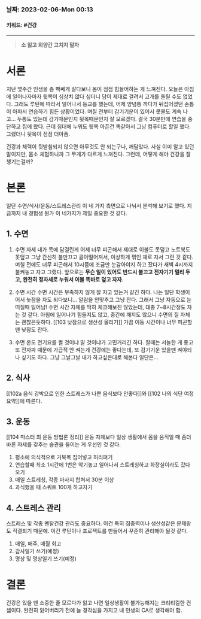 ### 날짜:   2023-02-06-Mon 00:13
#### 키워드: #건강
-----
>**소 잃고 외양간 고치지 말자**

# 서론
지난 몇주간 인생을 좀 빡쎄게 살다보니 몸이 점점 힘들어하는 게 느껴진다. 오늘은 아침에 일어나자마자 뒷목이 심상치 않다 싶더니 담이 제대로 걸려서 고개를 돌릴 수도 없었다. 그래도 루틴에 따라서 일어나서 등교를 했는데, 어제 양념통 까다가 뒤집어졌던 손톱이 아파서 연습하기 힘든 상황이었다. 며칠 전부터 감기기운이 있어서 콧물도 계속 나고... 두통도 있는데 감기때문인지 뒷목때문인지 잘 모르겠다. 결국 30분만에 연습을 중단하고 집에 왔다. 근데 침대에 누워도 뒷목 아픈건 똑같아서 그냥 컴퓨터로 할일 했다. 그랬더니 뒷목이 점점 더아픔.

건강과 체력이 뒷받침되지 않으면 아무것도 안 되는구나, 깨달았다. 사실 이미 알고 있던 말이지만, 몸소 체험하니까 그 무게가 다르게 느껴진다. 
그런데, 어떻게 해야 건강을 잘 챙기는걸까?


# 본론
일단 수면/식사/운동/스트레스관리 이 네 가지 측면으로 나눠서 분석해 보기로 했다. 지금까지 내 경험생 뭔가 이 네가지가 제일 중요한 것 같다.

## 1. 수면

1. 수면 자세
내가 목에 담걸린게 어제 너무 피곤해서 제대로 이불도 못덮고 노트북도 못덮고 그냥 간신히 불만끄고 곯아떨어져서, 이상하게 꺾인 채로 자서 그런 것 같다. 며칠 전에도 너무 피곤해서 10시쯤에 조금만 눈감아야지 하고 잤다가 새벽 4시까지 불켜놓고 자고 그랬다.
앞으로는 **무슨 일이 있어도 반드시 불끄고 전자기기 멀리 두고, 완전히 정자세로 누워서 이불 똑바로 덮고 자자**.

2. 수면 시간
수면 시간은 부족하지 않게 잘 자고 있는거 같긴 하다. 나는 일단 학생이어서 늦잠을 자도 되다보니... 알람을 안맞추고 그냥 잔다. 그래서 그냥 자동으로 눈떠질때 일어남! 수면 시간 자체를 딱히 체크해보진 않았는데, 대충 7~8시간정도 자는 것 같다. 아침에 일어나기 힘들지도 않고, 중간에 깨지도 않으니 수면의 질 자체는 괜찮은듯하다. [[103 낮잠으로 생산성 올리기]] 가끔 이동 시간이나 너무 피곤할 땐 낮잠도 잔다.

3. 수면 온도
전기요를 켤 것이냐 말 것이냐가 고민거리긴 하다. 잘때는 서늘한 게 좋고 또 전자파 때문에 가급적 안 켜는게 건강에는 좋다는데, 또 감기기운 있을땐 켜야되나 싶기도 하다. 그냥 그날그날 내가 하고싶은대로 해본다 일단은...


## 2. 식사
[[102a 음식 강박으로 인한 스트레스가 나쁜 음식보다 안좋다]]와 [[102 나의 식단 여정 요약]]에 따른다.


## 3. 운동
[[104 마스터 최 운동 방법론 정리]] 운동 자체보다 일상 생활에서 몸을 움직일 때 좀더 바른 자세를 갖추는 습관을 들이는 게 우선인 것 같다.

1. 평소에 의식적으로 거북목 집어넣고 허리펴기
2. 연습할때 최소 1시간에 1번은 악기놓고 일어나서 스트레칭하고 화장실이라도 갔다오기
3. 매일 스트레칭, 각종 마사지 합쳐서 30분 이상
4. 과식했을 때 스쿼트 100개 하고자기


## 4. 스트레스 관리
스트레스 및 각종 멘탈건강 관리도 중요하다. 이건 특히 집중력이나 생산성같은 문제랑도 직결되기 때문에.
이건 루틴이나 프로젝트를 만들어서 꾸준히 관리해야 될것 같다. 

1. 매일, 매주, 매월 회고
2. 감사일기 쓰기(예정)
3. 명상 및 명상일기 쓰기(예정)


# 결론
건강은 있을 땐 소중한 줄 모르다가 잃고 나면 일상생활이 불가능해지는 크리티컬한 컨셉이다. 완전히 잃어버리기 전에 늘 경각심을 가지고 내 인생의 CA로 생각해야 함.
